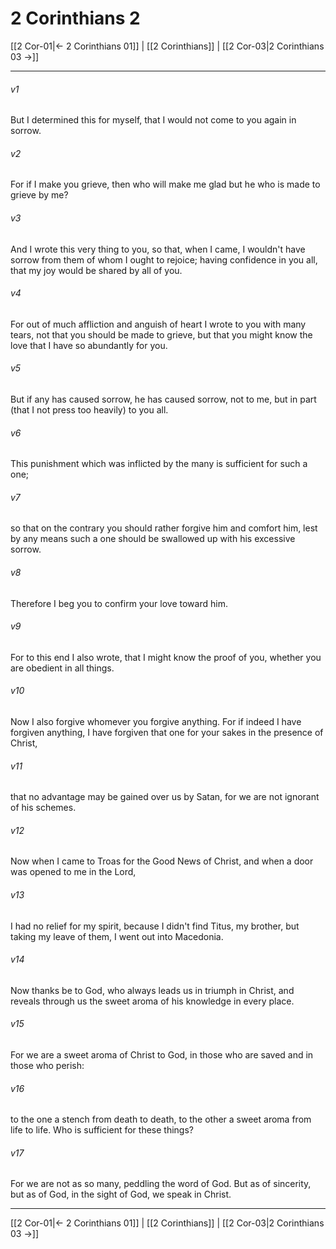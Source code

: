 # 2 Corinthians 2

[[2 Cor-01|← 2 Corinthians 01]] | [[2 Corinthians]] | [[2 Cor-03|2 Corinthians 03 →]]
***



###### v1 
But I determined this for myself, that I would not come to you again in sorrow. 

###### v2 
For if I make you grieve, then who will make me glad but he who is made to grieve by me? 

###### v3 
And I wrote this very thing to you, so that, when I came, I wouldn't have sorrow from them of whom I ought to rejoice; having confidence in you all, that my joy would be shared by all of you. 

###### v4 
For out of much affliction and anguish of heart I wrote to you with many tears, not that you should be made to grieve, but that you might know the love that I have so abundantly for you. 

###### v5 
But if any has caused sorrow, he has caused sorrow, not to me, but in part (that I not press too heavily) to you all. 

###### v6 
This punishment which was inflicted by the many is sufficient for such a one; 

###### v7 
so that on the contrary you should rather forgive him and comfort him, lest by any means such a one should be swallowed up with his excessive sorrow. 

###### v8 
Therefore I beg you to confirm your love toward him. 

###### v9 
For to this end I also wrote, that I might know the proof of you, whether you are obedient in all things. 

###### v10 
Now I also forgive whomever you forgive anything. For if indeed I have forgiven anything, I have forgiven that one for your sakes in the presence of Christ, 

###### v11 
that no advantage may be gained over us by Satan, for we are not ignorant of his schemes. 

###### v12 
Now when I came to Troas for the Good News of Christ, and when a door was opened to me in the Lord, 

###### v13 
I had no relief for my spirit, because I didn't find Titus, my brother, but taking my leave of them, I went out into Macedonia. 

###### v14 
Now thanks be to God, who always leads us in triumph in Christ, and reveals through us the sweet aroma of his knowledge in every place. 

###### v15 
For we are a sweet aroma of Christ to God, in those who are saved and in those who perish: 

###### v16 
to the one a stench from death to death, to the other a sweet aroma from life to life. Who is sufficient for these things? 

###### v17 
For we are not as so many, peddling the word of God. But as of sincerity, but as of God, in the sight of God, we speak in Christ.

***
[[2 Cor-01|← 2 Corinthians 01]] | [[2 Corinthians]] | [[2 Cor-03|2 Corinthians 03 →]]

